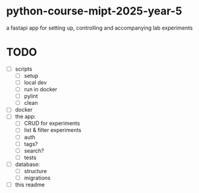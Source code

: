 # python-course-mipt-2025-year-5

a fastapi app for setting up, controlling and accompanying lab experiments

# TODO
- [ ] scripts
  - [ ] setup
  - [ ] local dev
  - [ ] run in docker
  - [ ] pylint
  - [ ] clean
- [ ] docker
- [ ] the app:
  - [ ] CRUD for experiments
  - [ ] list & filter experiments
  - [ ] auth
  - [ ] tags?
  - [ ] search?
  - [ ] tests
- [ ] database:
  - [ ] structure
  - [ ] migrations
- [ ] this readme
